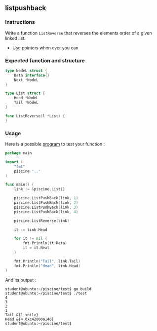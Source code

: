 ## listpushback

### Instructions

Write a function `ListReverse` that reverses the elements order of a given linked list.

- Use pointers when ever you can

### Expected function and structure

```go
type NodeL struct {
	Data interface{}
	Next *NodeL
}

type List struct {
	Head *NodeL
	Tail *NodeL
}

func ListReverse(l *List) {
}
```

### Usage

Here is a possible [program](TODO-LINK) to test your function :

```go
package main

import (
	"fmt"
	piscine ".."
)

func main() {
	link := &piscine.List{}

	piscine.ListPushBack(link, 1)
	piscine.ListPushBack(link, 2)
	piscine.ListPushBack(link, 3)
	piscine.ListPushBack(link, 4)

	piscine.ListReverse(link)

	it := link.Head

	for it != nil {
		fmt.Println(it.Data)
		it = it.Next
	}

	fmt.Println("Tail", link.Tail)
	fmt.Println("Head", link.Head)
}
```

And its output :

```console
student@ubuntu:~/piscine/test$ go build
student@ubuntu:~/piscine/test$ ./test
4
3
2
1
Tail &{1 <nil>}
Head &{4 0xc42000a140}
student@ubuntu:~/piscine/test$
```